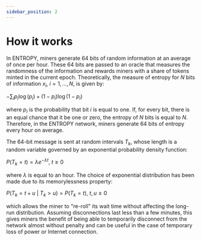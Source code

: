 ```yaml
---
sidebar_position: 2
---
```


# How it works

In ENTROPY, miners generate 64 bits of random information at an average of once per hour. These 64 bits are passed to an oracle that measures the randomness of the information and rewards miners with a share of tokens minted in the current epoch. Theoretically, the measure of entropy for $N$ bits of information $x_i$, $i = 1,\dots,N$, is given by:

$-\sum_i p_i\log(p_i) + (1-p_i)\log(1-p_i)$

where $p_i$ is the probability that bit $i$ is equal to one. If, for every bit, there is an equal chance that it be one or zero, the entropy of $N$ bits is equal to $N$. Therefore, in the ENTROPY network, miners generate 64 bits of entropy every hour on average.

The 64-bit message is sent at random intervals $T_k$, whose length is a random variable governed by an exponential probability density function:

$P(T_k = t) = \lambda e^{-\lambda t},~t \geq 0$

where $\lambda$ is equal to an hour. The choice of exponential distribution has been made due to its memorylessness property:

$P(T_k = t+u ~|~ T_k > u) = P(T_k = t),~t,u \geq 0$

which allows the miner to "re-roll" its wait time without affecting the long-run distribution. Assuming disconnections last less than a few minutes, this gives miners the benefit of being able to temporarily disconnect from the network almost without penalty and can be useful in the case of temporary loss of power or Internet connection.

